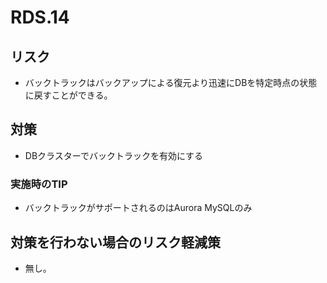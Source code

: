# RDS.14

## リスク

- バックトラックはバックアップによる復元より迅速にDBを特定時点の状態に戻すことができる。

## 対策

- DBクラスターでバックトラックを有効にする

### 実施時のTIP

- バックトラックがサポートされるのはAurora MySQLのみ

## 対策を行わない場合のリスク軽減策

- 無し。
